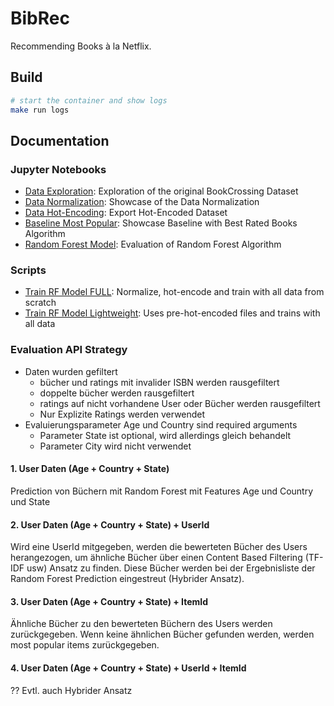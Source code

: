 # BibRec

Recommending Books à la Netflix.

## Build
```sh
# start the container and show logs
make run logs
```

## Documentation

### Jupyter Notebooks
- [Data Exploration](data-exploration.ipynb): Exploration of the original BookCrossing Dataset
- [Data Normalization](data-normalization.ipynb): Showcase of the Data Normalization
- [Data Hot-Encoding](data-hot-encoding.ipynb): Export Hot-Encoded Dataset
- [Baseline Most Popular](baseline.ipynb): Showcase Baseline with Best Rated Books Algorithm
- [Random Forest Model](rf-model.ipynb): Evaluation of Random Forest Algorithm

### Scripts
- [Train RF Model FULL](bibrec/server/train-rf-model-full.py): Normalize, hot-encode and train with all data from scratch
- [Train RF Model Lightweight](bibrec/server/train-rf-model.py): Uses pre-hot-encoded files and trains with all data

### Evaluation API Strategy

- Daten wurden gefiltert
    - bücher und ratings mit invalider ISBN werden rausgefiltert
    - doppelte bücher werden rausgefiltert
    - ratings auf nicht vorhandene User oder Bücher werden rausgefiltert
    - Nur Explizite Ratings werden verwendet
- Evaluierungsparameter Age und Country sind required arguments
    - Parameter State ist optional, wird allerdings gleich behandelt
    - Parameter City wird nicht verwendet

#### 1. User Daten (Age + Country + State)

Prediction von Büchern mit Random Forest mit Features Age und Country und State

#### 2. User Daten (Age + Country + State) + UserId

Wird eine UserId mitgegeben, werden die bewerteten Bücher des Users herangezogen, um ähnliche Bücher über einen Content
Based Filtering (TF-IDF usw) Ansatz zu finden. Diese Bücher werden bei der Ergebnisliste der Random Forest Prediction
eingestreut (Hybrider Ansatz).

#### 3. User Daten (Age + Country + State) + ItemId

Ähnliche Bücher zu den bewerteten Büchern des Users werden zurückgegeben. Wenn keine ähnlichen Bücher gefunden werden,
werden most popular items zurückgegeben.

#### 4. User Daten (Age + Country + State) + UserId + ItemId

?? Evtl. auch Hybrider Ansatz
